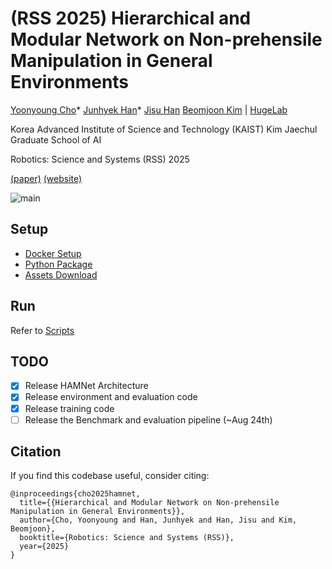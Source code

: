 # (RSS 2025) Hierarchical and Modular Network on Non-prehensile Manipulation in General Environments

[Yoonyoung Cho](https://yycho0108.github.io/research)* [Junhyek Han](https://junhyekh.github.io/)* [Jisu Han](https://imsquared.github.io) [Beomjoon Kim](https://beomjoonkim.github.io) | [HugeLab](https://www.hugelab.org/)

Korea Advanced Institute of Science and Technology (KAIST) Kim Jaechul Graduate School of AI

Robotics: Science and Systems (RSS) 2025

[(paper)](https://arxiv.org/abs/2502.20843) [(website)](https://unicorn-hamnet.github.io/)

![main](main.svg)

## Setup

- [Docker Setup](./docker/README.md) 
- [Python Package](./ham/README.md)
- [Assets Download](./ASSET.md)

## Run

Refer to [Scripts](./ham/scripts/README.md)

## TODO
- [x] Release HAMNet Architecture
- [x] Release environment and evaluation code
- [x] Release training code
- [ ] Release the Benchmark and evaluation pipeline (~Aug 24th)

## Citation

If you find this codebase useful, consider citing:

```
@inproceedings{cho2025hamnet,
  title={{Hierarchical and Modular Network on Non-prehensile Manipulation in General Environments}},
  author={Cho, Yoonyoung and Han, Junhyek and Han, Jisu and Kim, Beomjoon},
  booktitle={Robotics: Science and Systems (RSS)},
  year={2025}
}
```

